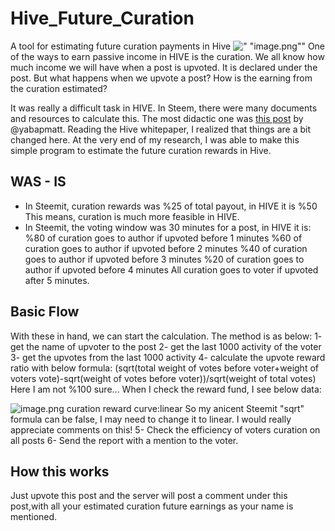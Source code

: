 # Hive_Future_Curation
A tool for estimating future curation payments in Hive
![ " \"image.png\""](https://images.hive.blog/DQmdnjGe1U4efgmAbSqXruCu9kDB5gDiwHAUPZ1EGLJREtT/image.png) One of the ways to earn passive income in HIVE is the curation. We all know how much income we will have when a post is upvoted. It is declared under the post. But what happens when we upvote a post? How is the earning from the curation estimated?

It was really a difficult task in HIVE. In Steem, there were many documents and resources to calculate this. The most didactic one was [this post](https://steemit.com/utopian-io/@yabapmatt/curation-reward-estimation-tool) by @yabapmatt. Reading the Hive whitepaper, I realized that things are a bit changed here. At the very end of my research, I was able to make this simple program to estimate the future curation rewards in Hive.

## **WAS - IS**
* In Steemit, curation rewards was %25 of total payout, 
in HIVE it is %50
This means, curation is much more feasible in HIVE.
* In Steemit, the voting window was 30 minutes for a post,
in HIVE it is:
%80 of curation goes to author if upvoted before 1 minutes
%60 of curation goes to author if upvoted before 2 minutes
%40 of curation goes to author if upvoted before 3 minutes
%20 of curation goes to author if upvoted before 4 minutes
All curation goes to voter if upvoted after 5 minutes.

## **Basic Flow**
With these in hand, we can start the calculation.
The method is as below:
1- get the name of upvoter to the post
2- get the last 1000 activity of the voter
3- get the upvotes from the last 1000 activity
4- calculate the upvote reward ratio with below formula:
(sqrt(total weight of votes before voter+weight of voters vote)-sqrt(weight of votes before voter))/sqrt(weight of total votes)
Here I am not %100 sure...
When I check the reward fund, I see below data:

![image.png](https://images.hive.blog/DQmQ7KyF1KtVfUA24SUZSLee2BgCVREm7Ht6b4iLrUBfSyZ/image.png)
curation reward curve:linear
So my anicent Steemit "sqrt" formula can be false, I may need to change it to linear.
I would really appreciate comments on this!
5- Check the efficiency of voters curation on all posts
6- Send the report with a mention to the voter.
## **How this works**
Just upvote this post and the server will post a comment under this post,with all your estimated curation future earnings as your name is mentioned.
